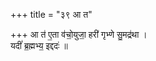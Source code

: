 +++
title = "३९ आ त"

+++
आ त॑ ए॒ता व॑चो॒युजा॒ हरी॑ गृभ्णे सु॒मद्र॑था ।  
यदीं॑ ब्र॒ह्मभ्य॒ इद्ददः॑ ॥